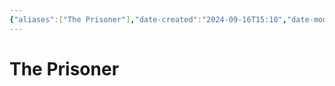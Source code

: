 ```yaml
---
{"aliases":["The Prisoner"],"date-created":"2024-09-16T15:10","date-modified":"2024-09-16T15:12","dg-publish":true,"tags":["moonrise"],"title":"The Prisoner","dg-path":"moonrise/The Prisoner.md","permalink":"/moonrise/the-prisoner/","dgPassFrontmatter":true}
---
```



# The Prisoner


